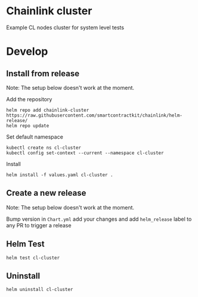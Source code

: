 # Chainlink cluster

Example CL nodes cluster for system level tests

# Develop
## Install from release
Note: The setup below doesn't work at the moment.

Add the repository

```
helm repo add chainlink-cluster https://raw.githubusercontent.com/smartcontractkit/chainlink/helm-release/
helm repo update
```

Set default namespace

```
kubectl create ns cl-cluster
kubectl config set-context --current --namespace cl-cluster
```

Install

```
helm install -f values.yaml cl-cluster .
```

## Create a new release
Note: The setup below doesn't work at the moment.

Bump version in `Chart.yml` add your changes and add `helm_release` label to any PR to trigger a release

## Helm Test

```
helm test cl-cluster
```

## Uninstall

```
helm uninstall cl-cluster
```